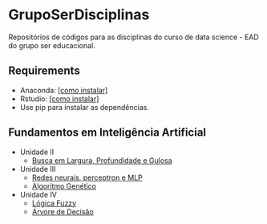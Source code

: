 # GrupoSerDisciplinas
Repositórios de códigos para as disciplinas do curso de data science - EAD do grupo ser educacional.

## Requirements
* Anaconda: [[como instalar]](https://www.youtube.com/watch?v=3oYEesMpAQQ)
* Rstudio: [[como instalar]](https://www.youtube.com/watch?v=l1bWvZMNMCM)
* Use pip para instalar as dependências.


## Fundamentos em Inteligência Artificial
+ Unidade II
  + [Busca em Largura, Profundidade e Gulosa](https://github.com/GustavoHFMO/GrupoSerDisciplinas/blob/master/Fundamentos%20em%20Intelig%C3%AAncia%20Artificial/Algoritmos%20de%20busca%20-%20Largura%2C%20Profundidade%20e%20Gulosa.ipynb)
+ Unidade III 
    + [Redes neurais, perceptron e MLP](https://github.com/GustavoHFMO/GrupoSerDisciplinas/blob/master/Machine%20Learning/Redes%20Supervisionadas%20-%20Perceptron%2C%20MLP.ipynb)
  + [Algoritmo Genético](https://github.com/GustavoHFMO/GrupoSerDisciplinas/blob/master/Machine%20Learning/Algoritmo%20Genetico.ipynb)
+ Unidade IV
  + [Lógica Fuzzy](https://github.com/GustavoHFMO/GrupoSerDisciplinas/blob/master/Fundamentos%20em%20Intelig%C3%AAncia%20Artificial/L%C3%B3gica%20Fuzzy.ipynb)
  + [Árvore de Decisão](https://github.com/GustavoHFMO/GrupoSerDisciplinas/blob/master/Minera%C3%A7%C3%A3o%20de%20Dados/Classificadores%20-%20KNN%2C%20Bayesiano%2C%20Arvore.ipynb)


